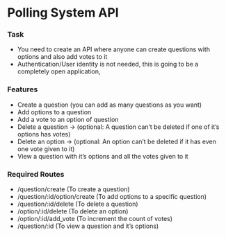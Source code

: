 <h1>Polling System API</h1>

<h3>Task</h3>

- You need to create an API where anyone can create questions with options and also add votes to it
- Authentication/User identity is not needed, this is going to be a completely open application,

<h3>Features</h3>

- Create a question (you can add as many questions as you want)
- Add options to a question
- Add a vote to an option of question
- Delete a question → (optional: A question can’t be deleted if one of it’s options has votes)
- Delete an option → (optional: An option can’t be deleted if it has even one vote given to it)
- View a question with it’s options and all the votes given to it

<h3>Required Routes</h3>

- /question/create (To create a question)
- /question/:id/option/create (To add options to a specific question)
- /question/:id/delete (To delete a question)
- /option/:id/delete (To delete an option)
- /option/:id/add_vote (To increment the count of votes)
- /question/:id (To view a question and it’s options)

